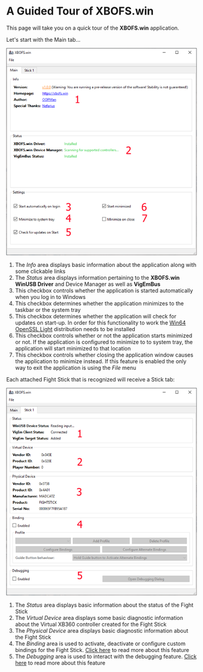 # A Guided Tour of XBOFS.win

This page will take you on a quick tour of the **XBOFS.win** application.

Let's start with the Main tab...

![](images/application_guide/main_tab.png)

1. The *Info* area displays basic information about the application along with some clickable links
2. The *Status* area displays information pertaining to the **XBOFS.win WinUSB Driver** and Device Manager as well as **VigEmBus**
3. This checkbox controls whether the application is started automatically when you log in to Windows
4. This checkbox determines whether the application minimizes to the taskbar or the system tray
5. This checkbox determines whether the application will check for updates on start-up. In order for this functionality to
   work the [Win64 OpenSSL Light](http://slproweb.com/products/Win32OpenSSL.html) distribution needs to be installed
6. This checkbox controls whether or not the application starts minimized or not. If the application is configured to minimize to 
   to system tray, the application will start minimized to that location
7. This checkbox controls whether closing the application window causes the application to minimize instead. If this feature is
   enabled the only way to exit the application is using the *File* menu

Each attached Fight Stick that is recognized will receive a Stick tab:

![](images/application_guide/device_tab.png)

1. The *Status* area displays basic information about the status of the Fight Stick
2. The *Virtual Device* area displays some basic diagnostic information about the Virtual XB360 controller created for the Fight Stick 
3. The *Physical Device* area displays basic diagnostic information about the Fight Stick
4. The *Binding* area is used to activate, deactivate or configure custom bindings for the Fight Stick. [Click here](/binding_guide.md) to read more about this feature
5. The *Debugging* area is used to interact with the debugging feature. [Click here](/debugging_guide.md) to read more about this feature


